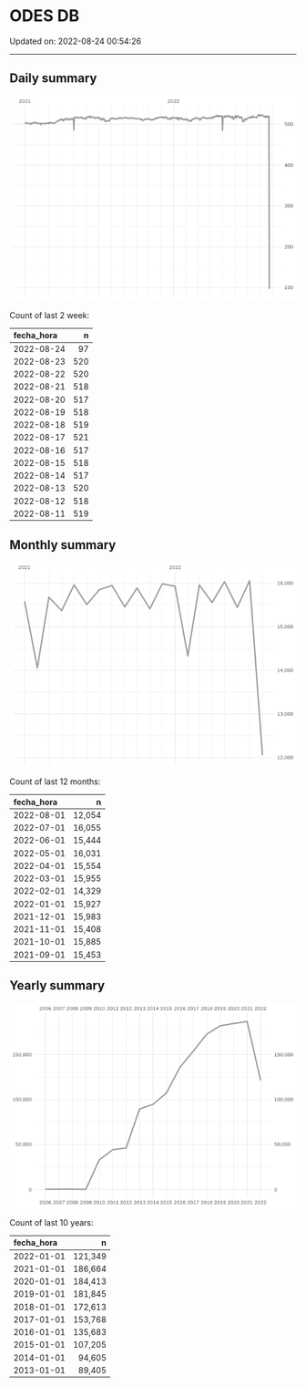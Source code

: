 
# ODES DB

Updated on: 2022-08-24 00:54:26

-----

## Daily summary

![](figures/unnamed-chunk-2-1.png)<!-- -->

Count of last 2 week:

| fecha\_hora |   n |
| :---------- | --: |
| 2022-08-24  |  97 |
| 2022-08-23  | 520 |
| 2022-08-22  | 520 |
| 2022-08-21  | 518 |
| 2022-08-20  | 517 |
| 2022-08-19  | 518 |
| 2022-08-18  | 519 |
| 2022-08-17  | 521 |
| 2022-08-16  | 517 |
| 2022-08-15  | 518 |
| 2022-08-14  | 517 |
| 2022-08-13  | 520 |
| 2022-08-12  | 518 |
| 2022-08-11  | 519 |

## Monthly summary

![](figures/unnamed-chunk-4-1.png)<!-- -->

Count of last 12 months:

| fecha\_hora |      n |
| :---------- | -----: |
| 2022-08-01  | 12,054 |
| 2022-07-01  | 16,055 |
| 2022-06-01  | 15,444 |
| 2022-05-01  | 16,031 |
| 2022-04-01  | 15,554 |
| 2022-03-01  | 15,955 |
| 2022-02-01  | 14,329 |
| 2022-01-01  | 15,927 |
| 2021-12-01  | 15,983 |
| 2021-11-01  | 15,408 |
| 2021-10-01  | 15,885 |
| 2021-09-01  | 15,453 |

## Yearly summary

![](figures/unnamed-chunk-6-1.png)<!-- -->

Count of last 10 years:

| fecha\_hora |       n |
| :---------- | ------: |
| 2022-01-01  | 121,349 |
| 2021-01-01  | 186,664 |
| 2020-01-01  | 184,413 |
| 2019-01-01  | 181,845 |
| 2018-01-01  | 172,613 |
| 2017-01-01  | 153,768 |
| 2016-01-01  | 135,683 |
| 2015-01-01  | 107,205 |
| 2014-01-01  |  94,605 |
| 2013-01-01  |  89,405 |
